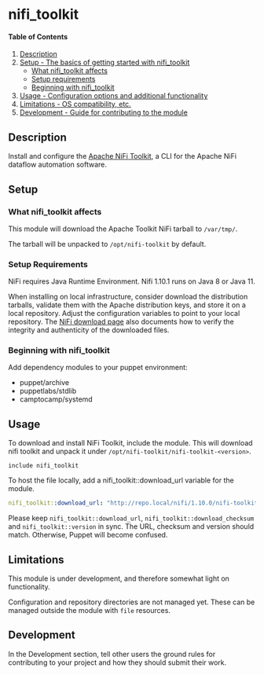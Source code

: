 # nifi_toolkit

#### Table of Contents

1. [Description](#description)
2. [Setup - The basics of getting started with nifi_toolkit](#setup)
    * [What nifi_toolkit affects](#what-nifi_toolkit-affects)
    * [Setup requirements](#setup-requirements)
    * [Beginning with nifi_toolkit](#beginning-with-nifi_toolkit)
3. [Usage - Configuration options and additional functionality](#usage)
4. [Limitations - OS compatibility, etc.](#limitations)
5. [Development - Guide for contributing to the module](#development)

## Description

Install and configure the [Apache NiFi
Toolkit](https://nifi.apache.org/), a CLI for the Apache NiFi dataflow
automation software.

## Setup

### What nifi_toolkit affects

This module will download the Apache Toolkit NiFi tarball to
`/var/tmp/`.

The tarball will be unpacked to `/opt/nifi-toolkit` by default.

### Setup Requirements

NiFi requires Java Runtime Environment. Nifi 1.10.1 runs on Java 8 or
Java 11.

When installing on local infrastructure, consider download the
distribution tarballs, validate them with the Apache distribution
keys, and store it on a local repository. Adjust the configuration
variables to point to your local repository. The [NiFi download
page](https://nifi.apache.org/download.html) also documents how to
verify the integrity and authenticity of the downloaded files.

### Beginning with nifi_toolkit

Add dependency modules to your puppet environment:

- puppet/archive
- puppetlabs/stdlib
- camptocamp/systemd

## Usage

To download and install NiFi Toolkit, include the module. This will
download nifi toolkit and unpack it under
`/opt/nifi-toolkit/nifi-toolkit-<version>`.

```puppet
include nifi_toolkit
```
To host the file locally, add a nifi_toolkit::download_url variable for the
module.

```yaml
nifi_toolkit::download_url: "http://repo.local/nifi/1.10.0/nifi-toolkit-1.10.0-bin.tar.gz"
```

Please keep `nifi_toolkit::download_url`,
`nifi_toolkit::download_checksum` and `nifi_toolkit::version` in sync.
The URL, checksum and version should match. Otherwise, Puppet will
become confused.

## Limitations

This module is under development, and therefore somewhat light on
functionality.

Configuration and repository directories are not managed yet. These
can be managed outside the module with `file` resources.

## Development

In the Development section, tell other users the ground rules for
contributing to your project and how they should submit their work.
